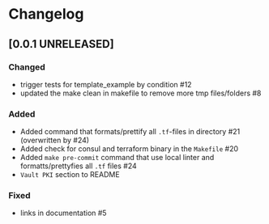 # Changelog

## [0.0.1 UNRELEASED]


### Changed

- trigger tests for template_example by condition #12
- updated the make clean in makefile to remove more tmp files/folders #8

### Added

- Added command that formats/prettify all `.tf`-files in directory #21 (overwritten by #24)
- Added check for consul and terraform binary in the `Makefile` #20
- Added `make pre-commit` command that use local linter and formatts/prettyfies all `.tf` files #24
- `Vault PKI` section to README

### Fixed

- links in documentation #5
